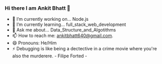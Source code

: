 ### Hi there I am Ankit Bhatt 👋


- 🔭 I’m currently working on...  Node.js
- 🌱 I’m currently learning... full_stack_web_development 
- 💬 Ask me about... Data_Structure_and_Algotithms 
- 📫 How to reach me: ankitbhatt640@gmail.com. 
- 😄 Pronouns: He/Him
- ⚡ Debugging is like being a dectective in a crime movie where you're also the murderere. - Filipe Forted -

